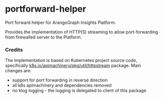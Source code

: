 # portforward-helper

Port forward helper for ArangoGraph Insights Platform.

Provides the implementation of HTTP(S) streaming to allow port-forwarding
from firewalled server to the Platform.

### Credits

The implementation is based on Kubernetes project source code, specifically [k8s.io/apimachinery/pkg/util/httpstream](https://pkg.go.dev/k8s.io/apimachinery/pkg/util/httpstream) package.
Main changes are:
- support for port forwarding in reverse direction
- all k8s apimachinery and dependencies removed
- no klog logging - the logging is delegated to client of this package